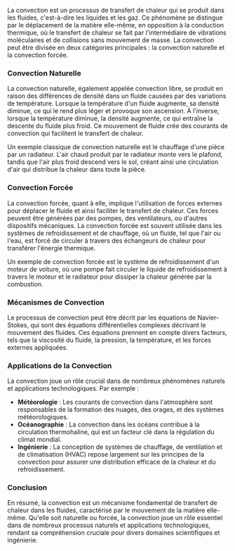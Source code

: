La convection est un processus de transfert de chaleur qui se produit dans les fluides, c'est-à-dire les liquides et les gaz. Ce phénomène se distingue par le déplacement de la matière elle-même, en opposition à la conduction thermique, où le transfert de chaleur se fait par l'intermédiaire de vibrations moléculaires et de collisions sans mouvement de masse. La convection peut être divisée en deux catégories principales : la convection naturelle et la convection forcée.

### Convection Naturelle

La convection naturelle, également appelée convection libre, se produit en raison des différences de densité dans un fluide causées par des variations de température. Lorsque la température d'un fluide augmente, sa densité diminue, ce qui le rend plus léger et provoque son ascension. À l'inverse, lorsque la température diminue, la densité augmente, ce qui entraîne la descente du fluide plus froid. Ce mouvement de fluide crée des courants de convection qui facilitent le transfert de chaleur.

Un exemple classique de convection naturelle est le chauffage d'une pièce par un radiateur. L'air chaud produit par le radiateur monte vers le plafond, tandis que l'air plus froid descend vers le sol, créant ainsi une circulation d'air qui distribue la chaleur dans toute la pièce.

### Convection Forcée

La convection forcée, quant à elle, implique l'utilisation de forces externes pour déplacer le fluide et ainsi faciliter le transfert de chaleur. Ces forces peuvent être générées par des pompes, des ventilateurs, ou d'autres dispositifs mécaniques. La convection forcée est souvent utilisée dans les systèmes de refroidissement et de chauffage, où un fluide, tel que l'air ou l'eau, est forcé de circuler à travers des échangeurs de chaleur pour transférer l'énergie thermique.

Un exemple de convection forcée est le système de refroidissement d'un moteur de voiture, où une pompe fait circuler le liquide de refroidissement à travers le moteur et le radiateur pour dissiper la chaleur générée par la combustion.

### Mécanismes de Convection

Le processus de convection peut être décrit par les équations de Navier-Stokes, qui sont des équations différentielles complexes décrivant le mouvement des fluides. Ces équations prennent en compte divers facteurs, tels que la viscosité du fluide, la pression, la température, et les forces externes appliquées.

### Applications de la Convection

La convection joue un rôle crucial dans de nombreux phénomènes naturels et applications technologiques. Par exemple :

- **Météorologie** : Les courants de convection dans l'atmosphère sont responsables de la formation des nuages, des orages, et des systèmes météorologiques.
- **Océanographie** : La convection dans les océans contribue à la circulation thermohaline, qui est un facteur clé dans la régulation du climat mondial.
- **Ingénierie** : La conception de systèmes de chauffage, de ventilation et de climatisation (HVAC) repose largement sur les principes de la convection pour assurer une distribution efficace de la chaleur et du refroidissement.

### Conclusion

En résumé, la convection est un mécanisme fondamental de transfert de chaleur dans les fluides, caractérisé par le mouvement de la matière elle-même. Qu'elle soit naturelle ou forcée, la convection joue un rôle essentiel dans de nombreux processus naturels et applications technologiques, rendant sa compréhension cruciale pour divers domaines scientifiques et ingénierie.